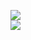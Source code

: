 [![](https://img.shields.io/badge/Made%20With-Github%20Spray-lightgrey.svg?style=for-the-badge&logo=github)](https://github.com/Annihil/github-spray#1763)  
[![](https://i.imgur.com/2DrTn0Z.gif)](https://github.com/Annihil/github-spray)